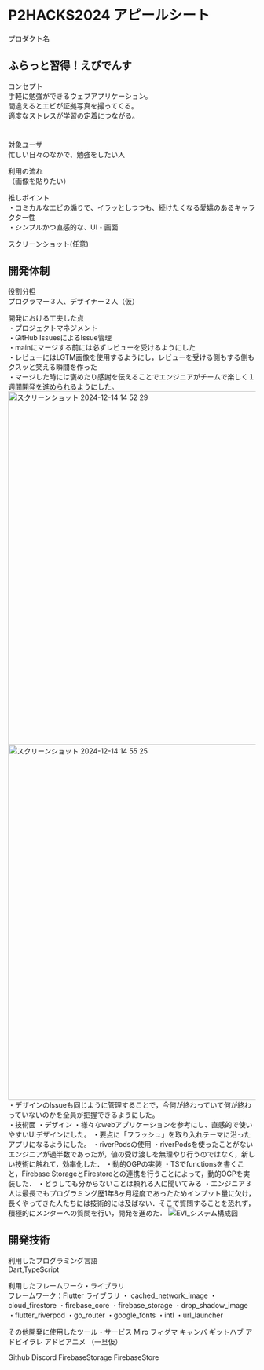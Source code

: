 # P2HACKS2024 アピールシート 

プロダクト名  
 ## ふらっと習得！えびでんす

コンセプト  
手軽に勉強ができるウェブアプリケーション。  
間違えるとエビが証拠写真を撮ってくる。  
適度なストレスが学習の定着につながる。  

# 
対象ユーザ  
忙しい日々のなかで、勉強をしたい人

利用の流れ  
（画像を貼りたい）

推しポイント  
・コミカルなエビの煽りで、イラッとしつつも、続けたくなる愛嬌のあるキャラクター性  
・シンプルかつ直感的な、UI・画面  

スクリーンショット(任意)  

## 開発体制  

役割分担  
プログラマー３人、デザイナー２人（仮）

開発における工夫した点  
・プロジェクトマネジメント  
・GitHub IssuesによるIssue管理  
・mainにマージする前には必ずレビューを受けるようにした  
・レビューにはLGTM画像を使用するようにし，レビューを受ける側もする側もクスッと笑える瞬間を作った  
・マージした時には褒めたり感謝を伝えることでエンジニアがチームで楽しく１週間開発を進められるようにした。  <img width="720" alt="スクリーンショット 2024-12-14 14 52 29" src="https://github.com/user-attachments/assets/0768512f-e4d4-46b9-80c6-c3d4fe0f5c9e" />
<img width="723" alt="スクリーンショット 2024-12-14 14 55 25" src="https://github.com/user-attachments/assets/714e0eae-857c-4417-a4c0-fe350f0df073" />
・デザインのIssueも同じように管理することで，今何が終わっていて何が終わっていないのかを全員が把握できるようにした。  
・技術面
・デザイン
・様々なwebアプリケーションを参考にし、直感的で使いやすいUIデザインにした。
・要点に「フラッシュ」を取り入れテーマに沿ったアプリになるようにした。
・riverPodsの使用
・riverPodsを使ったことがないエンジニアが過半数であったが，値の受け渡しを無理やり行うのではなく，新しい技術に触れて，効率化した．
・動的OGPの実装
・TSでfunctionsを書くこと，Firebase StorageとFirestoreとの連携を行うことによって，動的OGPを実装した．
・どうしても分からないことは頼れる人に聞いてみる
・エンジニア３人は最長でもプログラミング歴1年8ヶ月程度であったためインプット量に欠け，長くやってきた人たちには技術的には及ばない．そこで質問することを恐れず，積極的にメンターへの質問を行い，開発を進めた．
![EVI_システム構成図](https://github.com/user-attachments/assets/5a76921a-73e8-4009-a43c-2c4d57fde910)


## 開発技術 

利用したプログラミング言語  
Dart,TypeScript

利用したフレームワーク・ライブラリ  
フレームワーク：Flutter
ライブラリ
・ cached_network_image
・cloud_firestore
・firebase_core
・firebase_storage
・drop_shadow_image
・flutter_riverpod
・go_router
・google_fonts
・intl
・url_launcher


その他開発に使用したツール・サービス
Miro
フィグマ
キャンバ
ギットハブ
アドビイラレ
アドビアニメ
（一旦仮）

Github
Discord
FirebaseStorage
FirebaseStore
